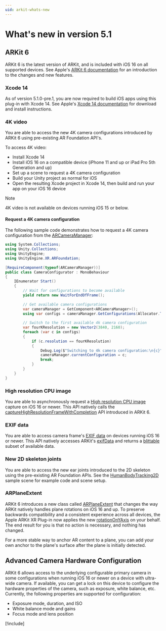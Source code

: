 ```yaml
---
uid: arkit-whats-new
---
```

# What's new in version 5.1

## ARKit 6

ARKit 6 is the latest version of ARKit, and is included with iOS 16 on all supported devices. See Apple's [ARKit 6 documentation](https://developer.apple.com/augmented-reality/arkit/) for an introduction to the changes and new features.

### Xcode 14

As of version 5.1.0-pre.1, you are now required to build iOS apps using this plug-in with Xcode 14. See Apple's [Xcode 14 documentation](https://developer.apple.com/xcode/) for download and install instructions.

### 4K video

You are able to access the new 4K camera configurations introduced by ARKit 6 using pre-existing AR Foundation API's.

To access 4K video:

* Install Xcode 14
* Install iOS 16 on a compatible device (iPhone 11 and up or iPad Pro 5th Generation and up)
* Set up a scene to request a 4K camera configuration
* Build your Unity project as normal for iOS
* Open the resulting Xcode project in Xcode 14, then build and run your app on your iOS 16 device

> [!NOTE]
> 4K video is not available on devices running iOS 15 or below.

#### Request a 4K camera configuration

The following sample code demonstrates how to request a 4K camera configuration from the [ARCameraManager](xref:UnityEngine.XR.ARFoundation.ARCameraManager):


```csharp
using System.Collections;
using Unity.Collections;
using UnityEngine;
using UnityEngine.XR.ARFoundation;
 
[RequireComponent(typeof(ARCameraManager))]
public class CameraConfigurator : MonoBehaviour
{
    IEnumerator Start()
    {
        // Wait for configurations to become available
        yield return new WaitForEndOfFrame();
 
        // Get available camera configurations
        var cameraManager = GetComponent<ARCameraManager>();
        using var configs = cameraManager.GetConfigurations(Allocator.Temp);
 
        // Switch to the first available 4k camera configuration
        var fourKResolution = new Vector2(3840, 2160);
        foreach (var c in configs)
        {
            if (c.resolution == fourKResolution)
            {
                Debug.Log($"Switching to 4k camera configuration:\n{c}");
                cameraManager.currentConfiguration = c;
                break;
            }
        }
    }
}
```

### High resolution CPU image

You are able to asynchronously request a [High resolution CPU image](xref:arkit-camera#high-resolution-cpu-image) capture on iOS 16 or newer. This API natively calls the [captureHighResolutionFrameWithCompletion](https://developer.apple.com/documentation/arkit/arsession/3975720-capturehighresolutionframewithco) API introduced in ARKit 6.

### EXIF data

You are able to access camera frame's [EXIF data](xref:arkit-camera#exif-data) on devices running iOS 16 or newer. This API natively accesses ARKit's [exifData](https://developer.apple.com/documentation/arkit/arframe/3930051-exifdata) and returns a [blittable](https://learn.microsoft.com/en-us/dotnet/framework/interop/blittable-and-non-blittable-types) subset of available data.

### New 2D skeleton joints

You are able to access the new ear joints introduced to the 2D skeleton using the pre-existing AR Foundation APIs. See the [HumanBodyTracking2D](https://github.com/Unity-Technologies/arfoundation-samples#humanbodytracking2d) sample scene for example code and scene setup.

### ARPlaneExtent

ARKit 6 introduces a new class called [ARPlaneExtent](https://developer.apple.com/documentation/arkit/arplaneextent?language=objc) that changes the way ARKit natively handles plane rotations on iOS 16 and up. To preserve backwards compatibility and a consistent experience across all devices, the Apple ARKit XR Plug-in now applies the new [rotationOnYAxis](https://developer.apple.com/documentation/arkit/arplaneextent/3950861-rotationonyaxis?language=objc) on your behalf. The end result for you is that no action is necessary, and nothing has changed.

For a more stable way to anchor AR content to a plane, you can add your own anchor to the plane's surface after the plane is initially detected.

## Advanced Camera Hardware Configuration

ARKit 6 allows access to the underlying configurable primary camera in some configurations when running iOS 16 or newer on a device with ultra-wide camera. If available, you can get a lock on this device to configure the hardware properties of the camera, such as exposure, white balance, etc. Currently, the following properties are supported for configuration:
  - Exposure mode, duration, and ISO
  - White balance mode and gains
  - Focus mode and lens position

[!include[](snippets/apple-arkit-trademark.md)]
